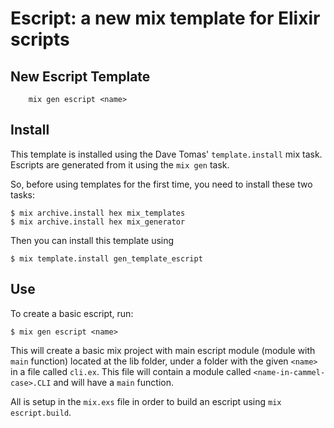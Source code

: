 # Escript: a new mix template for Elixir scripts

## New Escript Template

        mix gen escript <name>

## Install

This template is installed using the Dave Tomas' `template.install` mix task.
Escripts are generated from it using the `mix gen` task.

So, before using templates for the first time, you need to install these two tasks:

    $ mix archive.install hex mix_templates
    $ mix archive.install hex mix_generator

Then you can install this template using

    $ mix template.install gen_template_escript

## Use

To create a basic escript, run:

~~~
$ mix gen escript <name>
~~~

This will create a basic mix project with main escript module (module with `main` function) located at
the lib folder, under a folder with the given `<name>` in a file called `cli.ex`.
This file will contain a module called `<name-in-cammel-case>.CLI` and will have
a `main` function.

All is setup in the `mix.exs` file in order to build an escript using `mix escript.build`.
